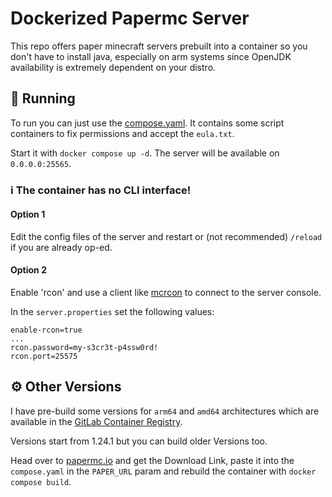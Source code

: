 # Dockerized Papermc Server
This repo offers paper minecraft servers prebuilt into a container so you don't have to install java, especially on arm systems since OpenJDK availability is extremely dependent on your distro.

## 🚀 Running
To run you can just use the [compose.yaml](/compose.yaml). It contains some script containers to fix permissions and accept the `eula.txt`.

Start it with `docker compose up -d`. The server will be available on `0.0.0.0:25565`.

### ℹ️ The container has no CLI interface!
#### Option 1
Edit the config files of the server and restart or (not recommended) `/reload` if you are already op-ed.

#### Option 2
Enable 'rcon' and use a client like [mcrcon](https://github.com/Tiiffi/mcrcon) to connect to the server console.

In the `server.properties` set the following values:

```properties
enable-rcon=true
...
rcon.password=my-s3cr3t-p4ssw0rd!
rcon.port=25575
```

## ⚙️ Other Versions
I have pre-build some versions for `arm64` and `amd64` architectures which are available in the [GitLab Container Registry](https://gitlab.com/PeeK1e/paper-server/container_registry/8600059).

Versions start from 1.24.1 but you can build older Versions too.

Head over to [papermc.io](https://papermc.io/downloads/all) and get the Download Link, paste it into the `compose.yaml` in the `PAPER_URL` param and rebuild the container with `docker compose build`.
